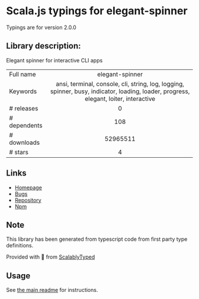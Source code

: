 
# Scala.js typings for elegant-spinner

Typings are for version 2.0.0

## Library description:
Elegant spinner for interactive CLI apps

|                    |                 |
| ------------------ | :-------------: |
| Full name          | elegant-spinner |
| Keywords           | ansi, terminal, console, cli, string, log, logging, spinner, busy, indicator, loading, loader, progress, elegant, loiter, interactive |
| # releases         | 0 |
| # dependents       | 108 |
| # downloads        | 52965511 |
| # stars            | 4 |

## Links
- [Homepage](https://github.com/sindresorhus/elegant-spinner#readme)
- [Bugs](https://github.com/sindresorhus/elegant-spinner/issues)
- [Repository](https://github.com/sindresorhus/elegant-spinner)
- [Npm](https://www.npmjs.com/package/elegant-spinner)
    


## Note
This library has been generated from typescript code from first party type definitions.

Provided with :purple_heart: from [ScalablyTyped](https://github.com/oyvindberg/ScalablyTyped)

## Usage
See [the main readme](../../readme.md) for instructions.


